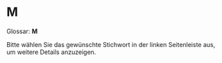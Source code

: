 # M

Glossar: **M**

Bitte wählen Sie das gewünschte Stichwort in der linken Seitenleiste aus, um weitere Details anzuzeigen.
